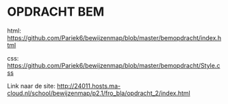 # OPDRACHT BEM

html: https://github.com/Pariek6/bewijzenmap/blob/master/bemopdracht/index.html

css: https://github.com/Pariek6/bewijzenmap/blob/master/bemopdracht/Style.css

Link naar de site: http://24011.hosts.ma-cloud.nl/school/bewijzenmap/p2.1/fro_bla/opdracht_2/index.html
